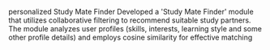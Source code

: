 personalized Study Mate Finder
  Developed a 'Study Mate Finder' module that utilizes collaborative filtering to recommend suitable study partners. The module analyzes
 user profiles (skills, interests, learning style and some other profile details) and employs cosine similarity for effective matching
